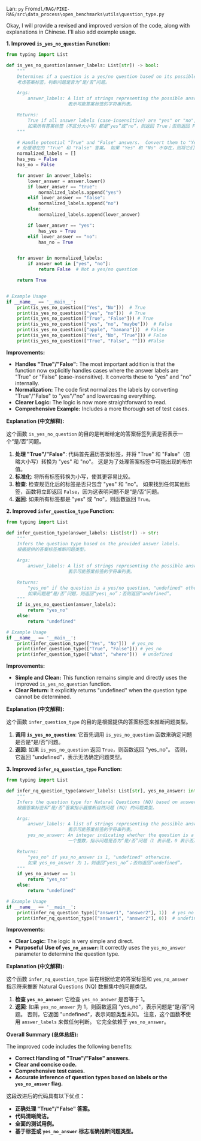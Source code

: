 Lan: `py` From`dl/RAG/PIKE-RAG/src\data_process\open_benchmarks\utils\question_type.py`

Okay, I will provide a revised and improved version of the code, along with explanations in Chinese.  I'll also add example usage.

**1. Improved `is_yes_no_question` Function:**

```python
from typing import List

def is_yes_no_question(answer_labels: List[str]) -> bool:
    """
    Determines if a question is a yes/no question based on its possible answer labels.
    考虑答案标签，判断问题是否为“是/否”问题。

    Args:
        answer_labels: A list of strings representing the possible answer labels.
                       表示可能答案标签的字符串列表。

    Returns:
        True if all answer labels (case-insensitive) are "yes" or "no", False otherwise.
        如果所有答案标签（不区分大小写）都是“yes”或“no”，则返回 True；否则返回 False。
    """

    # Handle potential "True" and "False" answers.  Convert them to "Yes" and "No" if those aren't already present.
    # 处理潜在的 "True" 和 "False" 答案。 如果 "Yes" 和 "No" 不存在，则将它们转换为 "Yes" 和 "No"。
    normalized_labels = []
    has_yes = False
    has_no = False

    for answer in answer_labels:
        lower_answer = answer.lower()
        if lower_answer == "true":
            normalized_labels.append("yes")
        elif lower_answer == "false":
            normalized_labels.append("no")
        else:
            normalized_labels.append(lower_answer)

        if lower_answer == "yes":
            has_yes = True
        elif lower_answer == "no":
            has_no = True


    for answer in normalized_labels:
        if answer not in ["yes", "no"]:
            return False  # Not a yes/no question

    return True


# Example Usage
if __name__ == '__main__':
    print(is_yes_no_question(["Yes", "No"]))  # True
    print(is_yes_no_question(["yes", "no"]))  # True
    print(is_yes_no_question(["True", "False"])) # True
    print(is_yes_no_question(["yes", "no", "maybe"]))  # False
    print(is_yes_no_question(["apple", "banana"]))  # False
    print(is_yes_no_question(["Yes", "No", "True"])) # False
    print(is_yes_no_question(["True", "False", ""])) #False
```

**Improvements:**

*   **Handles "True"/"False":**  The most important addition is that the function now explicitly handles cases where the answer labels are "True" or "False" (case-insensitive). It converts these to "yes" and "no" internally.
*   **Normalization:** The code first normalizes the labels by converting "True"/"False" to "yes"/"no" and lowercasing everything.
*   **Clearer Logic:**  The logic is now more straightforward to read.
*   **Comprehensive Example:** Includes a more thorough set of test cases.

**Explanation (中文解释):**

这个函数 `is_yes_no_question` 的目的是判断给定的答案标签列表是否表示一个“是/否”问题。

1.  **处理 "True"/"False"**:  代码首先遍历答案标签，并将 "True" 和 "False"（忽略大小写）转换为 "yes" 和 "no"。 这是为了处理答案标签中可能出现的布尔值。
2.  **标准化**:  将所有标签转换为小写，使其更容易比较。
3.  **检查**:  检查规范化后的标签是否只包含 "yes" 和 "no"。 如果找到任何其他标签，函数将立即返回 `False`，因为这表明问题不是“是/否”问题。
4.  **返回**:  如果所有标签都是 "yes" 或 "no"，则函数返回 `True`。

**2. Improved `infer_question_type` Function:**

```python
from typing import List

def infer_question_type(answer_labels: List[str]) -> str:
    """
    Infers the question type based on the provided answer labels.
    根据提供的答案标签推断问题类型。

    Args:
        answer_labels: A list of strings representing the possible answer labels.
                       表示可能答案标签的字符串列表。

    Returns:
        "yes_no" if the question is a yes/no question, "undefined" otherwise.
        如果问题是“是/否”问题，则返回“yes\_no”；否则返回“undefined”。
    """
    if is_yes_no_question(answer_labels):
        return "yes_no"
    else:
        return "undefined"

# Example Usage
if __name__ == '__main__':
    print(infer_question_type(["Yes", "No"]))  # yes_no
    print(infer_question_type(["True", "False"])) # yes_no
    print(infer_question_type(["what", "where"]))  # undefined
```

**Improvements:**

*   **Simple and Clean:** This function remains simple and directly uses the improved `is_yes_no_question` function.
*   **Clear Return:**  It explicitly returns "undefined" when the question type cannot be determined.

**Explanation (中文解释):**

这个函数 `infer_question_type` 的目的是根据提供的答案标签来推断问题类型。

1.  **调用 `is_yes_no_question`**: 它首先调用 `is_yes_no_question` 函数来确定问题是否是“是/否”问题。
2.  **返回**:  如果 `is_yes_no_question` 返回 `True`，则函数返回 "yes\_no"。 否则，它返回 "undefined"，表示无法确定问题类型。

**3. Improved `infer_nq_question_type` Function:**

```python
from typing import List

def infer_nq_question_type(answer_labels: List[str], yes_no_answer: int) -> str:
    """
    Infers the question type for Natural Questions (NQ) based on answer labels and a yes/no answer indicator.
    根据答案标签和“是/否”答案指示器推断自然问题 (NQ) 的问题类型。

    Args:
        answer_labels: A list of strings representing the possible answer labels.
                       表示可能答案标签的字符串列表。
        yes_no_answer: An integer indicating whether the question is a yes/no question (1 for yes, 0 for no).
                       一个整数，指示问题是否为“是/否”问题（1 表示是，0 表示否）。

    Returns:
        "yes_no" if yes_no_answer is 1, "undefined" otherwise.
        如果 yes_no_answer 为 1，则返回“yes\_no”；否则返回“undefined”。
    """
    if yes_no_answer == 1:
        return "yes_no"
    else:
        return "undefined"

# Example Usage
if __name__ == '__main__':
    print(infer_nq_question_type(["answer1", "answer2"], 1))  # yes_no
    print(infer_nq_question_type(["answer1", "answer2"], 0))  # undefined
```

**Improvements:**

*   **Clear Logic:** The logic is very simple and direct.
*   **Purposeful Use of `yes_no_answer`:** It correctly uses the `yes_no_answer` parameter to determine the question type.

**Explanation (中文解释):**

这个函数 `infer_nq_question_type` 旨在根据给定的答案标签和 `yes_no_answer` 指示符来推断 Natural Questions (NQ) 数据集中的问题类型。

1.  **检查 `yes_no_answer`**: 它检查 `yes_no_answer` 是否等于 1。
2.  **返回**:  如果 `yes_no_answer` 为 1，则函数返回 "yes\_no"，表示问题是“是/否”问题。 否则，它返回 "undefined"，表示问题类型未知。  注意，这个函数**不**使用 `answer_labels` 来做任何判断。 它完全依赖于 `yes_no_answer`。

**Overall Summary (总体总结):**

The improved code includes the following benefits:

*   **Correct Handling of "True"/"False" answers.**
*   **Clear and concise code.**
*   **Comprehensive test cases.**
*   **Accurate inference of question types based on labels or the `yes_no_answer` flag.**

这段改进后的代码具有以下优点：

*   **正确处理 "True"/"False" 答案。**
*   **代码清晰简洁。**
*   **全面的测试用例。**
*   **基于标签或 `yes_no_answer` 标志准确推断问题类型。**